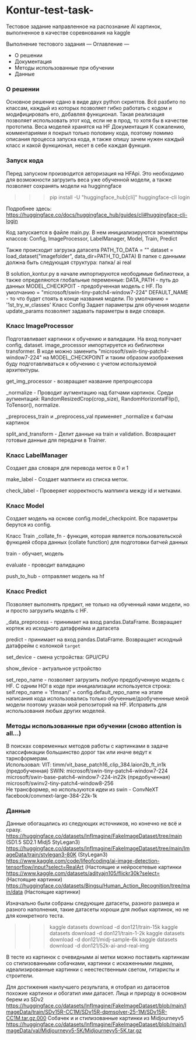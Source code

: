 # Kontur-test-task-
Тестовое задание направленное на распознание AI картинок, выполненное в качестве соревнования на kaggle 

Выполнение тестового задания
— Оглавление —
* О решении
* Документация
* Методы использованные при обучении 
* Данные 

### О решении
Основное решение сдано в виде двух python скриптов. Всё разбито по классам, каждый из которых позволяет гибко работать с кодом и модифицировать его, добавляя функционал. Такая реализация позволяет использовать этот код, если не в прод, то хотя бы в качестве прототипа. 
Веса моделей хранятся на HF
Документация
К сожалению, комментариями я покрыл только половину кода, поэтому помимо описания процесса запуска кода, я также опишу зачем нужен каждый класс и какой функционал, несет в себе каждая функция. 

### Запуск кода
Перед запуском производится авторизация на HFApi. Это необходимо для возможности загрузить веса уже обученной модели, а также позволяет сохранять модели на hugginngface

>>>pip install -U "huggingface_hub[cli]"
>>>huggingface-cli login

Подробнее здесь: https://huggingface.co/docs/huggingface_hub/guides/cli#huggingface-cli-login

Код запускается в файле main.py. В нем инициализируются экземпляры классов: 
Config,
ImageProcessor,
LabelManager,
Model,
Train,
Predict

Также происходит загрузка датасета 
PATH_TO_DATA = ""
dataset = load_dataset("imagefolder", data_dir=PATH_TO_DATA)
В папке с данными должна быть следующая структура:
 папка/ 
ai 
real 


В solution_kontur.py в начале импортируются неободимые библиотеки, а также определяются глобальные переменные: 
DATA_PATH - путь до данных
MODEL_CHECKPOIT - предобученная модель с HF. 
По умолчанию = "microsoft/swin-tiny-patch4-window7-224"
DEFAULT_NAME - то что будет стоять в конце названия модели. 
По умолчанию = '1st_try_w_classes'
Класс Config
 	Задает параметры для обучения модели 
update_params позволяет задавать параметры в виде словаря.

### Класс ImageProcessor 
Подготавливает картинки к обучению и валидации. На вход получает config, dataset.
image_processor импортируется из библиотеки transformer. В коде можно заменить "microsoft/swin-tiny-patch4-window7-224" на MODEL_CHECKPOINT и таким образом изображения буду подготавливаться к обучению с учетом используемой архитектуры. 
		
get_img_processor - возвращает название препроцессора
	
_normalize - Проводит аугментацию над батчами картинок. Среди аугментаций: RandomResizedCrop(crop_size), RandomHorizontalFlip(), ToTensor(), normalize.
	
_preprocess_train и _preprocess_val применяет _normalize к батчам картинок 

split_and_transform - Делит данные на train и validation. Возвращает готовые данные для передачи в Trainer.


### Класс LabelManager 
Создает два словаря для перевода меток в 0 и 1

make_label - Создает маппинги из списка меток.

check_label - Проверяет корректность маппинга между id и метками.


### Класс Model 
Создает модель на основе config.model_checkpoint. Все параметры берутся из config.

Класс Train
_collate_fn - функция, которая является пользовательской функцией сбора данных (collate function) для подготовки батчей данных
	
train - обучает, модель
 
evaluate - проводит валидацию 

push_to_hub - отправляет модель на hf 

### Класс Predict
Позволяет выполнять предикт, не только на обученный нами модели, но и просто загрузить модель с HF.

_data_preprocess - принимает на вход pandas.DataFrame. Возвращает кортеж из исходного датафрейма и датасета 


predict - принимает на вход pandas.DataFrame. Возвращает исходный датафрейм с колонкой `target`


set_device - смена устройства: GPU/CPU


show_device - актуальное устройство 


set_repo_name - позволяет загрузить любую предобученную модель с HF. С одним НО! в коде при инициализации используется строка:
self.repo_name = 't1msan/' + config.default_repo_name
на этапе написания кода использовались только обученные/дообученнные мной модели поэтому указан мой репозиторий на HF. Исправить для использования любых других моделей.


### Методы использованные при обучении (сново attention is all…)
В поисках современных методов работы с картинками в задаче классификации большинство дорог так или иначе ведут к тарнсформерам.   
Использовал:
VIT: 	 timm/vit_base_patch16_clip_384.laion2b_ft_in1k (предобученная)
SWIN: microsoft/swin-tiny-patch4-window7-224
	 microsoft/swin-base-patch4-window7-224-in22k (предобученная)
 microsoft/swinv2-tiny-patch4-window8-256   
Не трансформер, но используются идеи из swin - ConvNeXT 
 facebook/convnext-large-384-22k-1k
### Данные 	 

Данные обогащались из следующих источников, но конечно не всё и сразу. 
https://huggingface.co/datasets/InfImagine/FakeImageDataset/tree/main  (SD1.5  SD2.1  Midj5  StyLegan3)
https://huggingface.co/datasets/InfImagine/FakeImageDataset/tree/main/ImageData/train/stylegan3-80K  (StyLegan3)
https://www.kaggle.com/code/lifeofcoding/ai-image-detection-tensorflow/input?select=RealArt (Настоящие и нейросетевые картинки
https://www.kaggle.com/datasets/adityajn105/flickr30k?select= (Настоящие картинки)
https://huggingface.co/datasets/Bingsu/Human_Action_Recognition/tree/main/data   (Настоящие картинки)

Изначально были собраны следующие датасеты, разного размера и разного наполнения, такие датасеты хороши для любых картинок, но не для конкретного теста.
>>>kaggle datasets download -d don121/train-15k
>>>kaggle datasets download -d don121/train-1-2k
>>>kaggle datasets download -d don121/midj-sample-6k
>>>kaggle datasets download -d don121/52k-ai-and-real-img

В тесте из картинок с очевидными ai метки можно поставить картинкам со стилизованными собачками, картинки с искаженными лицами, идеализированные картинки с неестественным светом, гитаристы и строители.






Для достижения наилучшего результата, я отобрал из датасетов похожие картинки и обогатил ими датасет. 
Лица и природу в основном берем из SDv2
https://huggingface.co/datasets/InfImagine/FakeImageDataset/blob/main/ImageData/train/SDv15R-CC1M/SDv15R-dpmsolver-25-1M/SDv15R-CC1M.tar.gz.000
Собачек и и стилизованные картинки из Midjourneyv5
https://huggingface.co/datasets/InfImagine/FakeImageDataset/blob/main/ImageData/val/Midjourneyv5-5K/Midjourneyv5-5K.tar.gz

